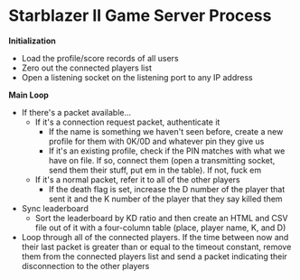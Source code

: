 # Starblazer II Game Server Process
**Initialization**
- Load the profile/score records of all users
- Zero out the connected players list
- Open a listening socket on the listening port to any IP address 

**Main Loop**
- If there's a packet available...
  - If it's a connection request packet, authenticate it
    - If the name is something we haven't seen before, create a new profile for them with 0K/0D and whatever pin they give us
    - If it's an existing profile, check if the PIN matches with what we have on file. If so, connect them (open a transmitting socket, send them their stuff, put em in the table). If not, fuck em
  - If it's a normal packet, refer it to all of the other players
    - If the death flag is set, increase the D number of the player that sent it and the K number of the player that they say killed them
- Sync leaderboard
  - Sort the leaderboard by KD ratio and then create an HTML and CSV file out of it with a four-column table (place, player name, K, and D)
- Loop through all of the connected players. If the time between now and their last packet is greater than or equal to the timeout constant, remove them from the connected players list and send a packet indicating their disconnection to the other players
